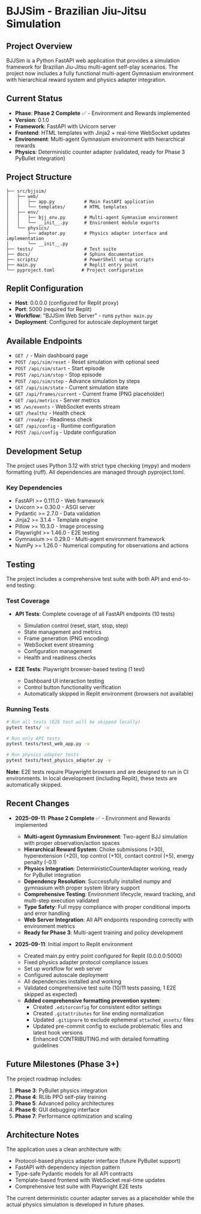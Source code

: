 # BJJSim - Brazilian Jiu-Jitsu Simulation

## Project Overview

BJJSim is a Python FastAPI web application that provides a simulation framework for Brazilian Jiu-Jitsu multi-agent self-play scenarios. The project now includes a fully functional multi-agent Gymnasium environment with hierarchical reward system and physics adapter integration.

## Current Status

- **Phase**: **Phase 2 Complete** ✅ - Environment and Rewards implemented
- **Version**: 0.1.0  
- **Framework**: FastAPI with Uvicorn server
- **Frontend**: HTML templates with Jinja2 + real-time WebSocket updates
- **Environment**: Multi-agent Gymnasium environment with hierarchical rewards
- **Physics**: Deterministic counter adapter (validated, ready for Phase 3 PyBullet integration)

## Project Structure

```text
├── src/bjjsim/
│   ├── web/
│   │   ├── app.py           # Main FastAPI application
│   │   └── templates/       # HTML templates
│   ├── env/
│   │   ├── bjj_env.py       # Multi-agent Gymnasium environment
│   │   └── __init__.py      # Environment module exports
│   └── physics/
│       ├── adapter.py       # Physics adapter interface and implementation
│       └── __init__.py
├── tests/                   # Test suite
├── docs/                    # Sphinx documentation
├── scripts/                 # PowerShell setup scripts
├── main.py                  # Replit entry point
└── pyproject.toml          # Project configuration
```

## Replit Configuration

- **Host**: 0.0.0.0 (configured for Replit proxy)
- **Port**: 5000 (required for Replit)
- **Workflow**: "BJJSim Web Server" - runs `python main.py`
- **Deployment**: Configured for autoscale deployment target

## Available Endpoints

- `GET /` - Main dashboard page
- `POST /api/sim/reset` - Reset simulation with optional seed
- `POST /api/sim/start` - Start episode
- `POST /api/sim/stop` - Stop episode
- `POST /api/sim/step` - Advance simulation by steps
- `GET /api/sim/state` - Current simulation state
- `GET /api/frames/current` - Current frame (PNG placeholder)
- `GET /api/metrics` - Server metrics
- `WS /ws/events` - WebSocket events stream
- `GET /healthz` - Health check
- `GET /readyz` - Readiness check
- `GET /api/config` - Runtime configuration
- `POST /api/config` - Update configuration

## Development Setup

The project uses Python 3.12 with strict type checking (mypy) and modern formatting (ruff). All dependencies are managed through pyproject.toml.

### Key Dependencies

- FastAPI >= 0.111.0 - Web framework
- Uvicorn >= 0.30.0 - ASGI server
- Pydantic >= 2.7.0 - Data validation
- Jinja2 >= 3.1.4 - Template engine
- Pillow >= 10.3.0 - Image processing
- Playwright >= 1.46.0 - E2E testing
- Gymnasium >= 0.29.0 - Multi-agent environment framework
- NumPy >= 1.26.0 - Numerical computing for observations and actions

## Testing

The project includes a comprehensive test suite with both API and end-to-end testing:

### Test Coverage

- **API Tests**: Complete coverage of all FastAPI endpoints (10 tests)
  - Simulation control (reset, start, stop, step)
  - State management and metrics
  - Frame generation (PNG encoding)
  - WebSocket event streaming
  - Configuration management
  - Health and readiness checks

- **E2E Tests**: Playwright browser-based testing (1 test)
  - Dashboard UI interaction testing
  - Control button functionality verification
  - Automatically skipped in Replit environment (browsers not available)

### Running Tests

```bash
# Run all tests (E2E test will be skipped locally)
pytest tests/ -v

# Run only API tests
pytest tests/test_web_app.py -v

# Run physics adapter tests
pytest tests/test_physics_adapter.py -v
```

**Note**: E2E tests require Playwright browsers and are designed to run in CI environments. In local development (including Replit), these tests are automatically skipped.

## Recent Changes

- **2025-09-11**: **Phase 2 Complete** ✅ - Environment and Rewards implemented
  - **Multi-agent Gymnasium Environment**: Two-agent BJJ simulation with proper observation/action spaces
  - **Hierarchical Reward System**: Choke submissions (+30), hyperextension (+20), top control (+10), contact control (+5), energy penalty (-0.1)
  - **Physics Integration**: DeterministicCounterAdapter working, ready for PyBullet integration
  - **Dependency Resolution**: Successfully installed numpy and gymnasium with proper system library support
  - **Comprehensive Testing**: Environment lifecycle, reward tracking, and multi-step execution validated
  - **Type Safety**: Full mypy compliance with proper conditional imports and error handling
  - **Web Server Integration**: All API endpoints responding correctly with environment metrics
  - **Ready for Phase 3**: Multi-agent training and policy development

- **2025-09-11**: Initial import to Replit environment
  - Created main.py entry point configured for Replit (0.0.0.0:5000)
  - Fixed physics adapter protocol compliance issues
  - Set up workflow for web server
  - Configured autoscale deployment
  - All dependencies installed and working
  - Validated comprehensive test suite (10/11 tests passing, 1 E2E skipped as expected)
  - **Added comprehensive formatting prevention system**:
    - Created `.editorconfig` for consistent editor settings
    - Created `.gitattributes` for line ending normalization
    - Updated `.gitignore` to exclude ephemeral `attached_assets/` files
    - Updated pre-commit config to exclude problematic files and latest hook versions
    - Enhanced CONTRIBUTING.md with detailed formatting guidelines

## Future Milestones (Phase 3+)

The project roadmap includes:

1. **Phase 3**: PyBullet physics integration
2. **Phase 4**: RLlib PPO self-play training
3. **Phase 5**: Advanced policy architectures
4. **Phase 6**: GUI debugging interface
5. **Phase 7**: Performance optimization and scaling

## Architecture Notes

The application uses a clean architecture with:

- Protocol-based physics adapter interface (future PyBullet support)
- FastAPI with dependency injection pattern
- Type-safe Pydantic models for all API contracts
- Template-based frontend with WebSocket real-time updates
- Comprehensive test suite with Playwright E2E tests

The current deterministic counter adapter serves as a placeholder while the actual physics simulation is developed in future phases.
